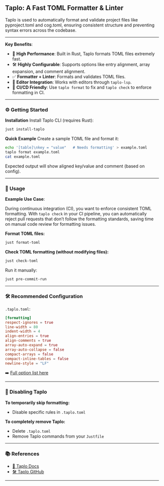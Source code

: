 ## Taplo: A Fast TOML Formatter & Linter

Taplo is used to automatically format and validate project files like pyproject.toml and cog.toml, ensuring consistent structure and preventing syntax errors across the codebase.

---

**Key Benefits**:

* 🚀 **High Performance**: Built in Rust, Taplo formats TOML files extremely fast.
* 🛠 **Highly Configurable**: Supports options like entry alignment, array expansion, and comment alignment.
* ✅ **Formatter + Linter**: Formats and validates TOML files.
* 🧩 **Editor Integration**: Works with editors through `taplo-lsp`.
* 🤖 **CI/CD Friendly**: Use `taplo format` to fix and `taplo check` to enforce formatting in CI.

---

### ⚙️ Getting Started

**Installation**
Install Taplo CLI (requires Rust):

```bash
just install-taplo
```

**Quick Example**
Create a sample TOML file and format it:

```bash
echo '[table]\nkey = "value"   # Needs formatting' > example.toml
taplo format example.toml
cat example.toml
```

Expected output will show aligned key/value and comment (based on config).

---

### 🚀 Usage

**Example Use Case**:

During continuous integration (CI), you want to enforce consistent TOML formatting. With `taplo check` in your CI pipeline, you can automatically reject pull requests that don’t follow the formatting standards, saving time on manual code review for formatting issues.


**Format TOML files:**

```bash
just format-toml
```

**Check TOML formatting (without modifying files):**

```bash
just check-toml
```

Run it manually:

```bash
just pre-commit-run
```

---

### 🛠 Recommended Configuration

`.taplo.toml`:

```toml
[formatting]
respect-ignores = true
line-width = 80
indent-width = 4
align-entries = true
align-comments = true
array-auto-expand = true
array-auto-collapse = false
compact-arrays = false
compact-inline-tables = false
newline-style = "LF"
```

➡️ [Full option list here](https://taplo.tamasfe.dev/configuration/formatter-options.html)

---

### 🛑 Disabling Taplo

**To temporarily skip formatting:**
* Disable specific rules in `.taplo.toml`

**To completely remove Taplo:**
* Delete `.taplo.toml`
* Remove Taplo commands from your `Justfile`

---

### 📚 References

* [📘 Taplo Docs](https://taplo.tamasfe.dev/)
* [🛠 Taplo GitHub](https://github.com/tamasfe/taplo)
---
